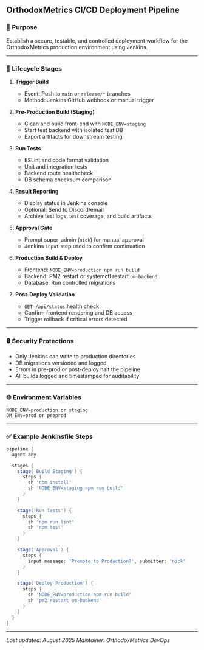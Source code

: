 ## OrthodoxMetrics CI/CD Deployment Pipeline

### 🚀 Purpose

Establish a secure, testable, and controlled deployment workflow for the OrthodoxMetrics production environment using Jenkins.

---

### 📅 Lifecycle Stages

1. **Trigger Build**

   - Event: Push to `main` or `release/*` branches
   - Method: Jenkins GitHub webhook or manual trigger

2. **Pre-Production Build (Staging)**

   - Clean and build front-end with `NODE_ENV=staging`
   - Start test backend with isolated test DB
   - Export artifacts for downstream testing

3. **Run Tests**

   - ESLint and code format validation
   - Unit and integration tests
   - Backend route healthcheck
   - DB schema checksum comparison

4. **Result Reporting**

   - Display status in Jenkins console
   - Optional: Send to Discord/email
   - Archive test logs, test coverage, and build artifacts

5. **Approval Gate**

   - Prompt super\_admin (`nick`) for manual approval
   - Jenkins `input` step used to confirm continuation

6. **Production Build & Deploy**

   - Frontend: `NODE_ENV=production npm run build`
   - Backend: PM2 restart or systemctl restart `om-backend`
   - Database: Run controlled migrations

7. **Post-Deploy Validation**

   - `GET /api/status` health check
   - Confirm frontend rendering and DB access
   - Trigger rollback if critical errors detected

---

### 🔒 Security Protections

- Only Jenkins can write to production directories
- DB migrations versioned and logged
- Errors in pre-prod or post-deploy halt the pipeline
- All builds logged and timestamped for auditability

---

### 🌐 Environment Variables

```env
NODE_ENV=production or staging
OM_ENV=prod or preprod
```

---

### ✅ Example Jenkinsfile Steps

```groovy
pipeline {
  agent any

  stages {
    stage('Build Staging') {
      steps {
        sh 'npm install'
        sh 'NODE_ENV=staging npm run build'
      }
    }

    stage('Run Tests') {
      steps {
        sh 'npm run lint'
        sh 'npm test'
      }
    }

    stage('Approval') {
      steps {
        input message: 'Promote to Production?', submitter: 'nick'
      }
    }

    stage('Deploy Production') {
      steps {
        sh 'NODE_ENV=production npm run build'
        sh 'pm2 restart om-backend'
      }
    }
  }
}
```

---

*Last updated: August 2025* *Maintainer: OrthodoxMetrics DevOps*

